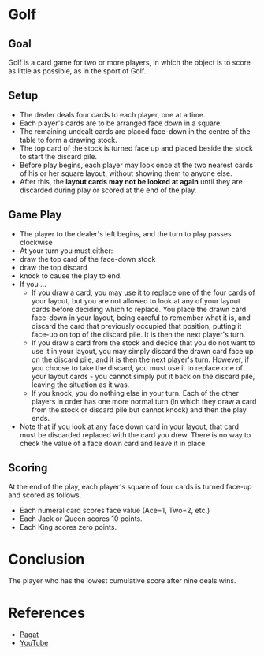 # Golf

## Goal

Golf is a card game for two or more players, in which the object is to
score as little as possible, as in the sport of Golf.

## Setup

* The dealer deals four cards to each player, one at a time.
* Each player's cards are to be arranged face down in a square. 
* The remaining undealt cards are placed face-down in the centre of
  the table to form a drawing stock.
* The top card of the stock is turned face up and placed beside the
  stock to start the discard pile. 
* Before play begins, each player may look once at the two nearest
 cards of his or her square layout, without showing them to anyone
 else.
* After this, the **layout cards may not be looked at again** until they
  are discarded during play or scored at the end of the play.
  
## Game Play

* The player to the dealer's left begins, and the turn to play passes
 clockwise
* At your turn you must either:
 * draw the top card of the face-down stock
 * draw the top discard 
 * knock to cause the play to end.
* If you ...
  * If you draw a card, you may use it to replace one of the four cards
    of your layout, but you are not allowed to look at any of your
    layout cards before deciding which to replace. You place the drawn
    card face-down in your layout, being careful to remember what it is,
    and discard the card that previously occupied that position, putting
    it face-up on top of the discard pile. It is then the next player's
    turn.
  * If you draw a card from the stock and decide that you do not want to
    use it in your layout, you may simply discard the drawn card face up
    on the discard pile, and it is then the next player's turn. However,
    if you choose to take the discard, you must use it to replace one of
    your layout cards - you cannot simply put it back on the discard
    pile, leaving the situation as it was.
  * If you knock, you do nothing else in your turn. Each of the other
    players in order has one more normal turn (in which they draw a card
    from the stock or discard pile but cannot knock) and then the play
    ends.
* Note that if you look at any face down card in your layout, that
  card must be discarded replaced with the card you drew. There is no
  way to check the value of a face down card and leave it in place.


## Scoring

At the end of the play, each player's square of four cards is turned face-up and scored as follows.

* Each numeral card scores face value (Ace=1, Two=2, etc.)
* Each Jack or Queen scores 10 points.
* Each King scores zero points.

# Conclusion

The player who has the lowest cumulative score after nine deals wins.

# References

* [Pagat](https://www.pagat.com/draw/golf.html)
* [YouTube](https://www.youtube.com/watch?v=Pq0iz7Fgza8)
